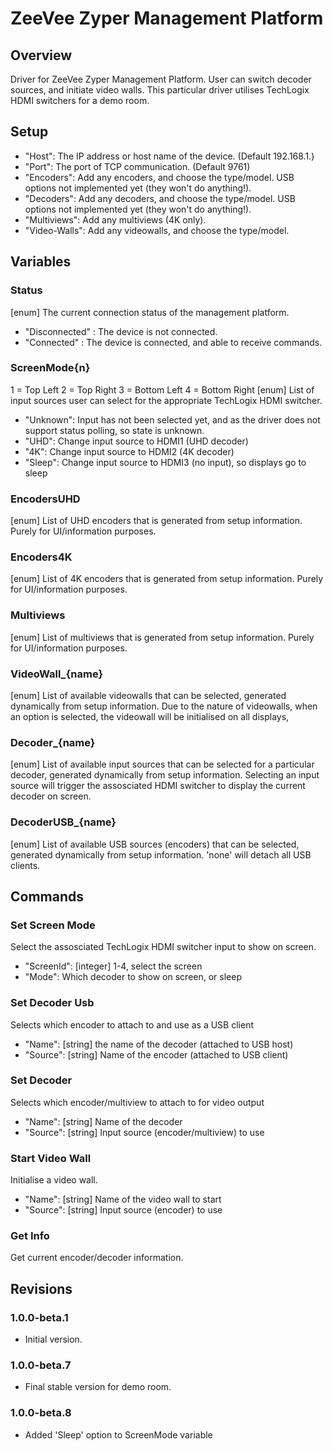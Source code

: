 # ZeeVee Zyper Management Platform


## Overview

Driver for ZeeVee Zyper Management Platform. User can switch decoder sources, and initiate video walls. This particular driver utilises TechLogix HDMI switchers for a demo room.


## Setup

- "Host": The IP address or host name of the device. (Default 192.168.1.)
- "Port": The port of TCP communication. (Default 9761)
- "Encoders": Add any encoders, and choose the type/model. USB options not implemented yet (they won't do anything!).
- "Decoders": Add any decoders, and choose the type/model. USB options not implemented yet (they won't do anything!).
- "Multiviews": Add any multiviews (4K only).
- "Video-Walls": Add any videowalls, and choose the type/model.


## Variables

### Status

[enum] The current connection status of the management platform.
- "Disconnected" : The device is not connected.
- "Connected" : The device is connected, and able to receive commands.

### ScreenMode{n}

1 = Top Left
2 = Top Right
3 = Bottom Left
4 = Bottom Right
[enum] List of input sources user can select for the appropriate TechLogix HDMI switcher.
- "Unknown": Input has not been selected yet, and as the driver does not support status polling, so state is unknown.
- "UHD": Change input source to HDMI1 (UHD decoder)
- "4K": Change input source to HDMI2 (4K decoder)
- "Sleep": Change input source to HDMI3 (no input), so displays go to sleep

### EncodersUHD

[enum] List of UHD encoders that is generated from setup information. Purely for UI/information purposes.

### Encoders4K

[enum] List of 4K encoders that is generated from setup information. Purely for UI/information purposes.

### Multiviews

[enum] List of multiviews that is generated from setup information. Purely for UI/information purposes.

### VideoWall_{name}

[enum] List of available videowalls that can be selected, generated dynamically from setup information.
Due to the nature of videowalls, when an option is selected, the videowall will be initialised on all displays,

### Decoder_{name}

[enum] List of available input sources that can be selected for a particular decoder, generated dynamically from setup information.
Selecting an input source will trigger the assosciated HDMI switcher to display the current decoder on screen.

### DecoderUSB_{name}

[enum] List of available USB sources (encoders) that can be selected, generated dynamically from setup information.
'none' will detach all USB clients.


## Commands

### Set Screen Mode
Select the assosciated TechLogix HDMI switcher input to show on screen.
- "ScreenId": [integer] 1-4, select the screen
- "Mode": Which decoder to show on screen, or sleep

### Set Decoder Usb
Selects which encoder to attach to and use as a USB client
- "Name": [string] the name of the decoder (attached to USB host)
- "Source": [string] Name of the encoder (attached to USB client)

### Set Decoder
Selects which encoder/multiview to attach to for video output
- "Name": [string] Name of the decoder
- "Source": [string] Input source (encoder/multiview) to use

### Start Video Wall
Initialise a video wall.
- "Name": [string] Name of the video wall to start
- "Source": [string] Input source (encoder) to use

### Get Info
Get current encoder/decoder information.


## Revisions

### 1.0.0-beta.1

- Initial version.

### 1.0.0-beta.7

- Final stable version for demo room.

### 1.0.0-beta.8

- Added 'Sleep' option to ScreenMode variable
